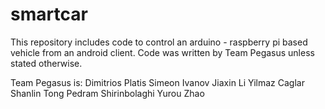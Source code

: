 smartcar
========

This repository includes code to control an arduino - raspberry pi based vehicle from an android client.
Code was written by Team Pegasus unless stated otherwise.

Team Pegasus is:
Dimitrios Platis
Simeon Ivanov
Jiaxin Li
Yilmaz Caglar
Shanlin Tong
Pedram Shirinbolaghi
Yurou Zhao